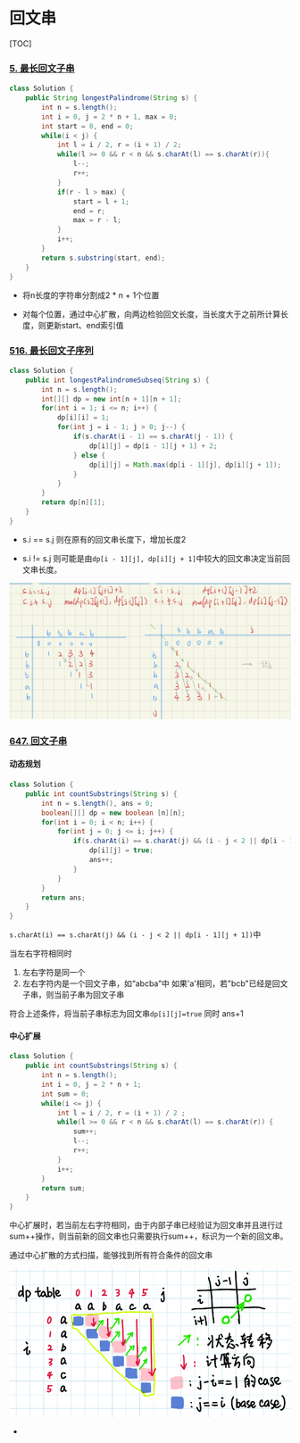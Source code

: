 # 回文串

[TOC]



### [5. 最长回文子串](https://leetcode-cn.com/problems/longest-palindromic-substring/)

```java
class Solution {
    public String longestPalindrome(String s) {
        int n = s.length();
        int i = 0, j = 2 * n + 1, max = 0;
        int start = 0, end = 0;
        while(i < j) {
            int l = i / 2, r = (i + 1) / 2;
            while(l >= 0 && r < n && s.charAt(l) == s.charAt(r)){
                l--;
                r++;
            }
            if(r - l > max) {
                start = l + 1;
                end = r;
                max = r - l;
            }
            i++;
        }
        return s.substring(start, end);
    }
}
```

* 将n长度的字符串分割成2 * n + 1个位置

* 对每个位置，通过中心扩散，向两边检验回文长度，当长度大于之前所计算长度，则更新start、end索引值

### [516. 最长回文子序列](https://leetcode-cn.com/problems/longest-palindromic-subsequence/)

```java
class Solution {
    public int longestPalindromeSubseq(String s) {
        int n = s.length();
        int[][] dp = new int[n + 1][n + 1];
        for(int i = 1; i <= n; i++) {
            dp[i][i] = 1;
            for(int j = i - 1; j > 0; j--) {
                if(s.charAt(i - 1) == s.charAt(j - 1)) {
                    dp[i][j] = dp[i - 1][j + 1] + 2;
                } else {
                    dp[i][j] = Math.max(dp[i - 1][j], dp[i][j + 1]);
                }
            }
        }
        return dp[n][1];
    }
}
```

* s.i == s.j  则在原有的回文串长度下，增加长度2

* s.i != s.j   则可能是由`dp[i - 1][j], dp[i][j + 1]`中较大的回文串决定当前回文串长度。

![image-20220315120842206](回文串.assets/image-20220315120842206.png)

### [647. 回文子串](https://leetcode-cn.com/problems/palindromic-substrings/)

#### 动态规划

```java
class Solution {
    public int countSubstrings(String s) {
        int n = s.length(), ans = 0;
        boolean[][] dp = new boolean [n][n];
        for(int i = 0; i < n; i++) {
            for(int j = 0; j <= i; j++) {
                if(s.charAt(i) == s.charAt(j) && (i - j < 2 || dp[i - 1][j + 1])) {
                    dp[i][j] = true;
                    ans++;
                }
            }
        }
        return ans;
    }
}
```

`s.charAt(i) == s.charAt(j) && (i - j < 2 || dp[i - 1][j + 1])`中

当左右字符相同时

1. 左右字符是同一个
2. 左右字符内是一个回文子串，如“abcba”中  如果'a'相同，若"bcb"已经是回文子串，则当前子串为回文子串

符合上述条件，将当前子串标志为回文串`dp[i][j]=true` 同时 ans+1

#### 中心扩展

```java
class Solution {
    public int countSubstrings(String s) {
        int n = s.length();
        int i = 0, j = 2 * n + 1;
        int sum = 0;
        while(i <= j) {
            int l = i / 2, r = (i + 1) / 2 ;
            while(l >= 0 && r < n && s.charAt(l) == s.charAt(r)) {
                sum++;
                l--;
                r++;
            }
            i++;
        }
        return sum;
    }
}
```

中心扩展时，若当前左右字符相同，由于内部子串已经验证为回文串并且进行过sum++操作，则当前新的回文串也只需要执行sum++，标识为一个新的回文串。

通过中心扩散的方式扫描，能够找到所有符合条件的回文串

![image.png](回文串.assets/17dc7e2a1d0cb9916917e2121ec59d838bc453a4c83df1f60b2f28f10a1f986e-image.png)



* 